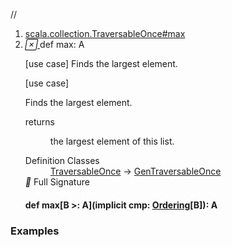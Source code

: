 //
<ol>
<li><a href="https://www.scala-lang.org/api/2.12.3/scala/collection/immutable/List.html#max:A">scala.collection.TraversableOnce#max</a></li>
<li name="scala.collection.TraversableOnce#max" visbl="pub" class="indented0 " data-isabs="false" fullcomment="yes" group="Ungrouped"> <a id="max:A"></a> <span class="permalink"> <a href="../../../scala/collection/immutable/List.html#max:A" title="Permalink"> <i class="material-icons"></i> </a> </span> <span class="modifier_kind"> <span class="modifier"></span> <span class="kind">def</span> </span> <span class="symbol"> <span class="name">max</span><span class="result">: <span class="extype" name="scala.collection.GenTraversableOnce.A">A</span></span> </span> <p class="shortcomment cmt">[use case] Finds the largest element.</p>
 <div class="fullcomment">
  [use case] 
  <div class="comment cmt">
   <p> Finds the largest element.</p>
  </div>
  <dl class="paramcmts block">
   <dt>
    returns
   </dt>
   <dd class="cmt">
    <p>the largest element of this list.</p>
   </dd>
  </dl>
  <dl class="attributes block"> 
   <dt>
    Definition Classes
   </dt>
   <dd>
    <a href="../TraversableOnce.html" class="extype" name="scala.collection.TraversableOnce">TraversableOnce</a> → 
    <a href="../GenTraversableOnce.html" class="extype" name="scala.collection.GenTraversableOnce">GenTraversableOnce</a>
   </dd>
   <div class="full-signature-block toggleContainer"> 
    <span class="toggle"> <i class="material-icons"></i> Full Signature </span> 
    <div class="hiddenContent full-signature-usecase">
     <h4 id="signature" class="signature"> <span class="modifier_kind"> <span class="modifier"></span> <span class="kind">def</span> </span> <span class="symbol"> <span class="name">max</span><span class="tparams">[<span name="B">B &gt;: <span class="extype" name="scala.collection.immutable.List.A">A</span></span>]</span><span class="params">(<span class="implicit">implicit </span><span name="cmp">cmp: <a href="../../index.html#Ordering[T]=scala.math.Ordering[T]" class="extmbr" name="scala.Ordering">Ordering</a>[<span class="extype" name="scala.collection.TraversableOnce.max.B">B</span>]</span>)</span><span class="result">: <span class="extype" name="scala.collection.immutable.List.A">A</span></span> </span> </h4>
    </div> 
   </div>
  </dl>
 </div> </li>
        </ol>


### Examples



